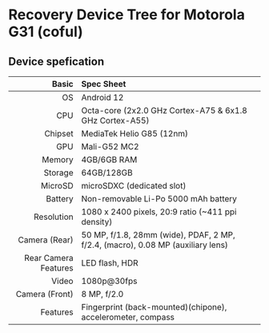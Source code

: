 # Recovery Device Tree for Motorola G31 (coful)
## Device spefication
Basic   | Spec Sheet
-------:|:-------------------------
OS	    | Android 12
CPU     | Octa-core (2x2.0 GHz Cortex-A75 & 6x1.8 GHz Cortex-A55)
Chipset | MediaTek Helio G85 (12nm)
GPU     | Mali-G52 MC2
Memory  | 4GB/6GB RAM
Storage | 64GB/128GB
MicroSD | microSDXC (dedicated slot)
Battery | Non-removable Li-Po 5000 mAh battery
Resolution | 1080 x 2400 pixels, 20:9 ratio (~411 ppi density)
Camera (Rear)  | 50 MP, f/1.8, 28mm (wide), PDAF, 2 MP, f/2.4, (macro), 0.08 MP (auxiliary lens)
Rear Camera Features | LED flash, HDR
Video	| 1080p@30fps	
Camera (Front)  | 8 MP, f/2.0
Features| Fingerprint (back-mounted)(chipone), accelerometer, compass

